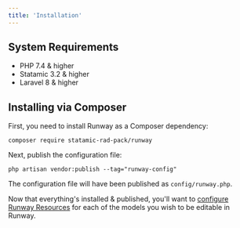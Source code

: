 ```yaml
---
title: 'Installation'
---
```


## System Requirements

-   PHP 7.4 & higher
-   Statamic 3.2 & higher
-   Laravel 8 & higher

## Installing via Composer

First, you need to install Runway as a Composer dependency:

```
composer require statamic-rad-pack/runway
```

Next, publish the configuration file:

```
php artisan vendor:publish --tag="runway-config"
```

The configuration file will have been published as `config/runway.php`.

Now that everything's installed & published, you'll want to [configure Runway Resources](/resources) for each of the models you wish to be editable in Runway.
